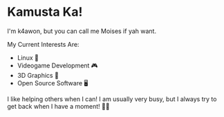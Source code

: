 # Kamusta Ka! 

I'm k4awon, but you can call me Moises if yah want.

My Current Interests Are: 
- Linux 🐧
- Videogame Development 🎮
- 3D Graphics 🍩
- Open Source Software 🖥️

I like helping others when I can! I am usually very busy, but I always try to get back when I have a moment! 🙇🏾
